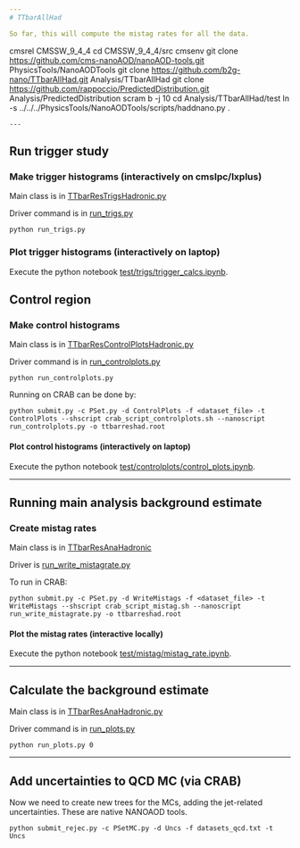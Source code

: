 ```yaml
---
# TTbarAllHad

So far, this will compute the mistag rates for all the data.

```
cmsrel CMSSW_9_4_4
cd CMSSW_9_4_4/src
cmsenv
git clone https://github.com/cms-nanoAOD/nanoAOD-tools.git PhysicsTools/NanoAODTools
git clone https://github.com/b2g-nano/TTbarAllHad.git Analysis/TTbarAllHad
git clone https://github.com/rappoccio/PredictedDistribution.git Analysis/PredictedDistribution
scram b -j 10
cd Analysis/TTbarAllHad/test
ln -s ../../../PhysicsTools/NanoAODTools/scripts/haddnano.py .
```
---
```

## Run trigger study


### Make trigger histograms (interactively on cmslpc/lxplus)

Main class is in [TTbarResTrigsHadronic.py](https://github.com/b2g-nano/TTbarAllHad/blob/master/python/TTbarResTrigsHadronic.py)

Driver command is in [run_trigs.py](https://github.com/b2g-nano/TTbarAllHad/blob/master/test/run_trigs.py)

```
python run_trigs.py
```

### Plot trigger histograms (interactively on laptop)

Execute the python notebook [test/trigs/trigger_calcs.ipynb](https://github.com/b2g-nano/TTbarAllHad/blob/master/test/trigs/trigger_calcs.ipynb).


## Control region

### Make control histograms 

Main class is in [TTbarResControlPlotsHadronic.py](https://github.com/b2g-nano/TTbarAllHad/blob/master/python/TTbarResControlPlotsHadronic.py)

Driver command is in [run_controlplots.py](https://github.com/b2g-nano/TTbarAllHad/blob/master/test/run_controlplots.py)

```
python run_controlplots.py
```

Running on CRAB can be done by:

```
python submit.py -c PSet.py -d ControlPlots -f <dataset_file> -t ControlPlots --shscript crab_script_controlplots.sh --nanoscript run_controlplots.py -o ttbarreshad.root
```


#### Plot control histograms (interactively on laptop)

Execute the python notebook [test/controlplots/control_plots.ipynb](https://github.com/b2g-nano/TTbarAllHad/blob/master/test/controlplots/control_plots.ipynb).

---
## Running main analysis background estimate

### Create mistag rates

Main class is in [TTbarResAnaHadronic](https://github.com/b2g-nano/TTbarAllHad/blob/master/python/TTbarResAnaHadronic.py)

Driver is [run_write_mistagrate.py](https://github.com/b2g-nano/TTbarAllHad/blob/master/test/run_write_mistagrate.py)



To run in CRAB:
```
python submit.py -c PSet.py -d WriteMistags -f <dataset_file> -t WriteMistags --shscript crab_script_mistag.sh --nanoscript run_write_mistagrate.py -o ttbarreshad.root
```

#### Plot the mistag rates (interactive locally)

Execute the python notebook [test/mistag/mistag_rate.ipynb](https://github.com/b2g-nano/TTbarAllHad/blob/master/test/mistag/mistag_rate.ipynb). 


---
## Calculate the background estimate

Main class is in [TTbarResAnaHadronic.py](https://github.com/b2g-nano/TTbarAllHad/blob/master/python/TTbarResAnaHadronic.py)

Driver command is in [run_plots.py](https://github.com/b2g-nano/TTbarAllHad/blob/master/test/run_plots.py)
```
python run_plots.py 0
```
---



## Add uncertainties to QCD MC (via CRAB)

Now we need to create new trees for the MCs, adding the jet-related
uncertainties. These are native NANOAOD tools. 

```
python submit_rejec.py -c PSetMC.py -d Uncs -f datasets_qcd.txt -t Uncs
```

